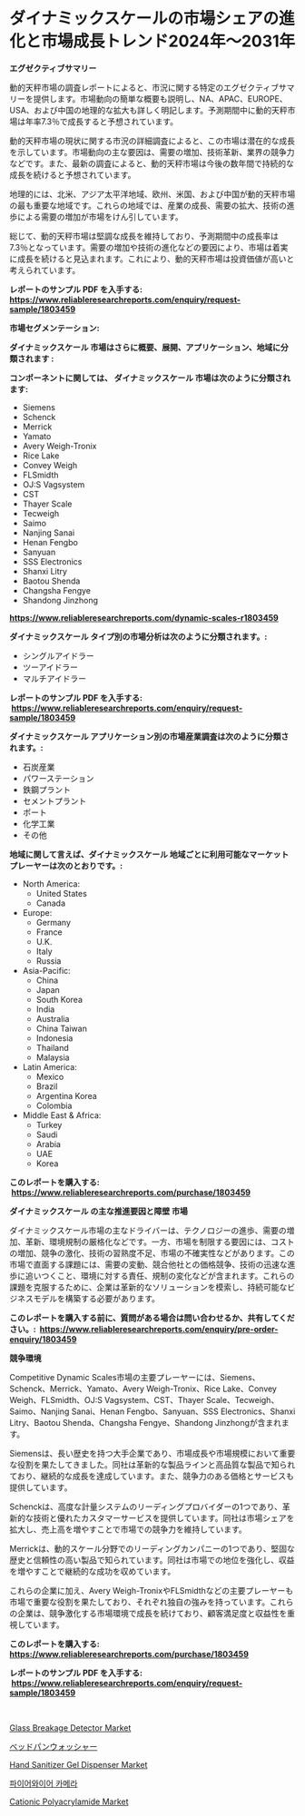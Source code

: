 <p><h1>ダイナミックスケールの市場シェアの進化と市場成長トレンド2024年〜2031年</h1></p><p><strong>エグゼクティブサマリー</strong></p>
<p><p>動的天秤市場の調査レポートによると、市況に関する特定のエグゼクティブサマリーを提供します。市場動向の簡単な概要も説明し、NA、APAC、EUROPE、USA、および中国の地理的な拡大も詳しく明記します。予測期間中に動的天秤市場は年率7.3％で成長すると予想されています。</p><p>動的天秤市場の現状に関する市況の詳細調査によると、この市場は潜在的な成長を示しています。市場動向の主な要因は、需要の増加、技術革新、業界の競争力などです。また、最新の調査によると、動的天秤市場は今後の数年間で持続的な成長を続けると予想されています。</p><p>地理的には、北米、アジア太平洋地域、欧州、米国、および中国が動的天秤市場の最も重要な地域です。これらの地域では、産業の成長、需要の拡大、技術の進歩による需要の増加が市場をけん引しています。</p><p>総じて、動的天秤市場は堅調な成長を維持しており、予測期間中の成長率は7.3％となっています。需要の増加や技術の進化などの要因により、市場は着実に成長を続けると見込まれます。これにより、動的天秤市場は投資価値が高いと考えられています。</p></p>
<p><strong>レポートのサンプル PDF を入手する: <a href="https://www.reliableresearchreports.com/enquiry/request-sample/1803459">https://www.reliableresearchreports.com/enquiry/request-sample/1803459</a></strong></p>
<p><strong>市場セグメンテーション:</strong></p>
<p><strong> ダイナミックスケール 市場はさらに概要、展開、アプリケーション、地域に分類されます :</strong></p>
<p><strong>コンポーネントに関しては、 ダイナミックスケール 市場は次のように分類されます: &nbsp;</strong></p>
<p><ul><li>Siemens</li><li>Schenck</li><li>Merrick</li><li>Yamato</li><li>Avery Weigh-Tronix</li><li>Rice Lake</li><li>Convey Weigh</li><li>FLSmidth</li><li>OJ:S Vagsystem</li><li>CST</li><li>Thayer Scale</li><li>Tecweigh</li><li>Saimo</li><li>Nanjing Sanai</li><li>Henan Fengbo</li><li>Sanyuan</li><li>SSS Electronics</li><li>Shanxi Litry</li><li>Baotou Shenda</li><li>Changsha Fengye</li><li>Shandong Jinzhong</li></ul></p>
<p><strong><a href="https://www.reliableresearchreports.com/dynamic-scales-r1803459">https://www.reliableresearchreports.com/dynamic-scales-r1803459</a></strong></p>
<p><strong> ダイナミックスケール タイプ別の市場分析は次のように分類されます。:</strong></p>
<p><ul><li>シングルアイドラー</li><li>ツーアイドラー</li><li>マルチアイドラー</li></ul></p>
<p><strong>レポートのサンプル PDF を入手する: &nbsp;<a href="https://www.reliableresearchreports.com/enquiry/request-sample/1803459">https://www.reliableresearchreports.com/enquiry/request-sample/1803459</a></strong></p>
<p><strong> ダイナミックスケール アプリケーション別の市場産業調査は次のように分類されます。:</strong></p>
<p><ul><li>石炭産業</li><li>パワーステーション</li><li>鉄鋼プラント</li><li>セメントプラント</li><li>ポート</li><li>化学工業</li><li>その他</li></ul></p>
<p><strong>地域に関して言えば、ダイナミックスケール 地域ごとに利用可能なマーケットプレーヤーは次のとおりです。:</strong></p>
<p><ul>
    <li>
        North America:
        <ul>
            <li>United States</li>
            <li>Canada</li>
        </ul>
    </li>
    <li>
        Europe:
        <ul>
            <li>Germany</li>
            <li>France</li>
            <li>U.K.</li>
            <li>Italy</li>
            <li>Russia</li>
        </ul>
    </li>
    <li>
        Asia-Pacific:
        <ul>
            <li>China</li>
            <li>Japan</li>
            <li>South Korea</li>
            <li>India</li>
            <li>Australia</li>
            <li>China Taiwan</li>
            <li>Indonesia</li>
            <li>Thailand</li>
            <li>Malaysia</li>
        </ul>
    </li>
    <li>
        Latin America:
        <ul>
            <li>Mexico</li>
            <li>Brazil</li>
            <li>Argentina Korea</li>
            <li>Colombia</li>
        </ul>
    </li>
    <li>
        Middle East & Africa:
        <ul>
            <li>Turkey</li>
            <li>Saudi</li>
            <li>Arabia</li>
            <li>UAE</li>
            <li>Korea</li>
        </ul>
    </li>
    </ul></p>
<p><strong>このレポートを購入する: &nbsp;<a href="https://www.reliableresearchreports.com/purchase/1803459">https://www.reliableresearchreports.com/purchase/1803459</a></strong></p>
<p><strong>ダイナミックスケール の主な推進要因と障壁 市場</strong></p>
<p><p>ダイナミックスケール市場の主なドライバーは、テクノロジーの進歩、需要の増加、革新、環境規制の厳格化などです。一方、市場を制限する要因には、コストの増加、競争の激化、技術の習熟度不足、市場の不確実性などがあります。この市場で直面する課題には、需要の変動、競合他社との価格競争、技術の迅速な進歩に追いつくこと、環境に対する責任、規制の変化などが含まれます。これらの課題を克服するために、企業は革新的なソリューションを模索し、持続可能なビジネスモデルを構築する必要があります。</p></p>
<p><strong>このレポートを購入する前に、質問がある場合は問い合わせるか、共有してください。:&nbsp; <a href="https://www.reliableresearchreports.com/enquiry/pre-order-enquiry/1803459">https://www.reliableresearchreports.com/enquiry/pre-order-enquiry/1803459</a></strong></p>
<p><strong>競争環境</strong></p>
<p><p>Competitive Dynamic Scales市場の主要プレーヤーには、Siemens、Schenck、Merrick、Yamato、Avery Weigh-Tronix、Rice Lake、Convey Weigh、FLSmidth、OJ:S Vagsystem、CST、Thayer Scale、Tecweigh、Saimo、Nanjing Sanai、Henan Fengbo、Sanyuan、SSS Electronics、Shanxi Litry、Baotou Shenda、Changsha Fengye、Shandong Jinzhongが含まれます。</p><p>Siemensは、長い歴史を持つ大手企業であり、市場成長や市場規模において重要な役割を果たしてきました。同社は革新的な製品ラインと高品質な製品で知られており、継続的な成長を達成しています。また、競争力のある価格とサービスも提供しています。</p><p>Schenckは、高度な計量システムのリーディングプロバイダーの1つであり、革新的な技術と優れたカスタマーサービスを提供しています。同社は市場シェアを拡大し、売上高を増やすことで市場での競争力を維持しています。</p><p>Merrickは、動的スケール分野でのリーディングカンパニーの1つであり、堅固な歴史と信頼性の高い製品で知られています。同社は市場での地位を強化し、収益を増やすことで継続的な成功を収めています。</p><p>これらの企業に加え、Avery Weigh-TronixやFLSmidthなどの主要プレーヤーも市場で重要な役割を果たしており、それぞれ独自の強みを持っています。これらの企業は、競争激化する市場環境で成長を続けており、顧客満足度と収益性を重視しています。</p></p>
<p><strong>このレポートを購入する: &nbsp; <a href="https://www.reliableresearchreports.com/purchase/1803459">https://www.reliableresearchreports.com/purchase/1803459</a></strong></p>
<p><strong>レポートのサンプル PDF を入手する: &nbsp;<a href="https://www.reliableresearchreports.com/enquiry/request-sample/1803459">https://www.reliableresearchreports.com/enquiry/request-sample/1803459</a></strong><strong></strong></p>
<p>&nbsp;</p>
<p><p><a href="https://github.com/changoleonlaverguenzanoexiste/Market-Research-Report-List-3/blob/main/glass-breakage-detector-market.md">Glass Breakage Detector Market</a></p><p><a href="https://github.com/avbqbctihcbe2/Market-Research-Report-List-1/blob/main/553684334499.md">ベッドパンウォッシャー</a></p><p><a href="https://github.com/dimitrishawkinswaynenp91rgz/Market-Research-Report-List-2/blob/main/hand-sanitizer-gel-dispenser-market.md">Hand Sanitizer Gel Dispenser Market</a></p><p><a href="https://github.com/Tristiarton768456/Market-Research-Report-List-1/blob/main/705861431881.md">파이어와이어 카메라</a></p><p><a href="https://issuu.com/reportprime-2/docs/cationic-polyacrylamide-market-size-2030.pptx">Cationic Polyacrylamide Market</a></p></p>